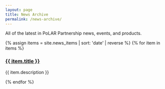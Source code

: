 ```yaml
---
layout: page
title: News Archive
permalink: /news-archive/
---
```


All of the latest in PoLAR Partnership news, events, and products.

{% assign items = site.news_items | sort: 'date' | reverse %}
{% for item in items %}
<div class="news-item">
    <h3><a href="{{ item.url | relative_url }}">{{ item.title }}</a></h3>
    <p>{{ item.description }}</p>
</div>
{% endfor %}
